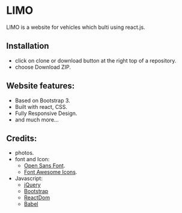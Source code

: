 # LIMO
LIMO is a website for vehicles which bulti using react.js.

## Installation
* click on clone or download button at the right top of a repository.
* choose Download ZIP.

## Website features:
* Based on Bootstrap 3.
* Built with react, CSS.
* Fully Responsive Design.
* and much more…

## Credits:
* photos.
* font and Icon:
  * [Open Sans Font](hhttps://fonts.google.com/specimen/Open+Sans?selection.family=Open+Sans).
  * [Font Awesome Icons](http://fontawesome.io/icons/).
* Javascript:
  * [jQuery](http://jquery.com/)
  * [Bootstrap](http://getbootstrap.com/)
  * [ReactDom](https://unpkg.com/react-dom@16/umd/react-dom.development.js)
  * [Babel](https://babeljs.io/)
